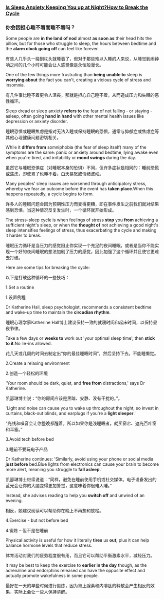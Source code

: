 ### [Is Sleep Anxiety Keeping You up at Night?How to Break the Cycle](https://web.shanbay.com/reading/web-news/articles/secgs)
### 你会因担心睡不着而睡不着吗？

Some people are **in the land of nod** almost **as soon as** their head hits the pillow, but for those who struggle to sleep, the hours between bedtime and the **alarm clock** **going off** can feel like forever.

有些人几乎头一碰到枕头就睡着了，但对于那些难以入睡的人来说，从睡觉到闹钟响之间的几个小时可能会让人感觉像是永恒般漫长。

One of the few things more frustrating than **being unable to** sleep is **worrying about** the fact you can't, creating a vicious cycle of stress and insomnia.

有几件事比睡不着更令人沮丧，那就是担心自己睡不着，从而造成压力和失眠的恶性循环。

Sleep dread or sleep anxiety **refers to** the fear of not falling - or staying - asleep, often going **hand in hand** with other mental health issues like depression or anxiety disorder.

睡眠恐惧或睡眠焦虑是指对无法入睡或保持睡眠的恐惧，通常与抑郁症或焦虑症等其他心理健康问题密切相关。

While it **differs from** somniphobia (the fear of sleep itself) many of the symptoms are the same: panic or anxiety around bedtime, lying awake even when you're tired, and irritability or **mood swings** during the day.

虽然它与睡眠恐惧症（对睡眠本身的恐惧）不同，但许多症状是相同的：睡前恐慌或焦虑，即使累了也睡不着，白天易怒或情绪波动。

Many peoples' sleep issues are worsened through anticipatory stress, whereby we fear an outcome before the event has **taken place**.When this happens repeatedly, a cycle begins to form.

许多人的睡眠问题会因为预期性压力而变得更糟，即在事件发生之前我们就对结果感到恐惧。当这种情况反复发生时，一个循环就开始形成。

The stress-sleep cycle is when feelings of stress **stop** you **from** achieving a sufficient night's sleep, or when the **thought of** not achieving a good night's sleep intensifies feelings of stress, thus exacerbating the cycle and making it harder to break.

睡眠压力循环是当压力的感觉阻止你实现一个充足的夜间睡眠，或者是当你不能实现一个好的夜间睡眠的想法加剧了压力的感觉，因此加强了这个循环并且使它更难去打破。

Here are some tips for breaking the cycle:

以下是打破这种循环的一些技巧：

1.Set a routine

1.设置例程

Dr Katherine Hall, sleep psychologist, recommends a consistent bedtime and wake-up time to maintain the **circadian rhythm**.

睡眠心理学家Katherine Hall博士建议保持一致的就寝时间和起床时间，以保持昼夜节律。

Take a few days or **weeks to** work out 'your optimal sleep time', then **stick to it**.No lie-ins allowed.

花几天或几周的时间去制定出“你的最佳睡眠时间”，然后坚持下去。不能睡懒觉。

2.Create a relaxing environment

2.创造一个轻松的环境

'Your room should be dark, quiet, and **free from** distractions,' says Dr Katherine.

凯瑟琳博士说：“你的房间应该是黑暗、安静、没有干扰的。”。

'Light and noise can cause you to wake up throughout the night, so invest in curtains, black-out blinds, and earplugs if you're a **light sleeper**.'

“光线和噪音会让你整晚都醒着，所以如果你是浅睡眠者，就买窗帘、遮光百叶窗和耳塞。”

3.Avoid tech before bed

3.睡前不要玩电子产品

Dr Katherine continues: 'Similarly, avoid using your phone or social media **just before** bed.Blue lights from electronics can cause your brain to become more alert, meaning you struggle to **fall asleep**.'

凯瑟琳博士继续说道：“同样，避免在睡前使用手机或社交媒体。电子设备发出的蓝光会让你的大脑变得更加警觉，这意味着你很难入睡。”

Instead, she advises reading to help you **switch off** and unwind of an evening.

相反，她建议阅读可以帮助你在晚上不再想和放松。

4.Exercise - but not before bed

4.锻炼 – 但不是在睡前

Physical activity is useful for how it literally **tires** us **out**, plus it can help balance hormone levels that reduce stress.

体育活动对我们的疲劳程度很有用，而且它可以帮助平衡激素水平，减轻压力。

It may be best to keep the exercise to **earlier in the day** though, as the adrenaline and endorphins released can have the opposite effect and actually promote wakefulness in some people.

最好在一天的早些时候进行锻炼，因为肾上腺素和内啡肽的释放会产生相反的效果，实际上会让一些人保持清醒。
